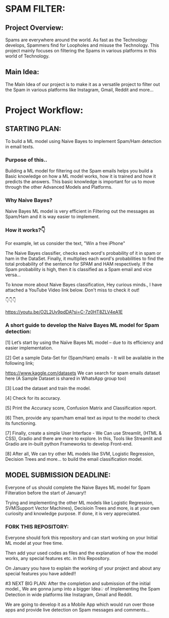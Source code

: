 # SPAM FILTER:
## Project Overview:
Spams are everywhere around the world. As fast as the Technology develops, Spammers find for Loopholes and misuse the Technology. 
This project mainly focuses on filtering the Spams in various platforms in this world of Technology.

## Main Idea:
The Main Idea of our project is to make it as a versatile project to filter out the Spam in various platforms like Instagram, Gmail, Reddit and more...

# Project Workflow:
## STARTING PLAN:
To build a ML model using Naive Bayes to implement Spam/Ham detection in email texts.

### Purpose of this..
Building a ML model for filtering out the Spam emails helps you build a Basic knowledge on how a ML model works, how it is trained and how it predicts the answers.
This basic knowledge is important for us to move through the other Advanced Models and Platforms.

### Why Naive Bayes?
Naive Bayes ML model is very efficient in Filtering out the messages as Spam/Ham and it is way easier to implement.

### How it works?👇
For example, let us consider the text, "Win a free iPhone"

The Naive Bayes classifier, checks each word's probability of it in spam or ham in the DataSet. Finally, it multiplies each word's probabilities to find the total probability of the sentence for SPAM and HAM respectively. If the Spam probability is high, then it is classified as a Spam email and vice versa...

To know more about Naive Bayes classification, Hey curious minds., I have attached a YouTube Video link below. Don't miss to check it out!

👇👇👇

<https://youtu.be/O2L2Uv9pdDA?si=C-7z0HT8ZLV4eA1E>

### A short guide to develop the Naive Bayes ML model for Spam detection:
[1] Let’s start by using the Naïve Bayes ML model – due to its efficiency and easier implementation.

[2] Get a sample Data-Set for (Spam/Ham) emails - It will be available in the following link;

<https://www.kaggle.com/datasets> We can search for spam emails dataset here (A Sample Dataset is shared in WhatsApp group too)

[3] Load the dataset and train the model.

[4] Check for its accuracy.

[5] Print the Accuracy score, Confusion Matrix and Classification report.

[6] Then, provide any spam/ham email text as input to the model to check its functioning.

[7] Finally, create a simple User Interface - We Can use Streamlit, (HTML & CSS), Gradio and there are more to explore. In this, Tools like Streamlit and Gradio are in-built python Frameworks to develop Front-end.

[8] After all, We can try other ML models like SVM, Logistic Regression, Decision Trees and more… to build the email classification model.

## MODEL SUBMISSION DEADLINE:
Everyone of us should complete the Naive Bayes ML model for Spam Filteration before the start of January!!

Trying and implementing the other ML models like Logistic Regression, SVM(Support Vector Machines), Decisioin Trees and more, is at your own curiosity and knowledge purpose. If done, it is very appreciated.

### FORK THIS REPOSITORY:
Everyone should fork this repository and can start working on your Initial ML model at your free time. 

Then add your used codes as files and the explanation of how the model works, any special features etc. in this Repository. 

On January you have to explain the working of your project and about any special features you have added!!

#3 NEXT BIG PLAN:
After the completion and submission of the initial model., We are gonna jump into a bigger Idea💡 of Implementing the Spam Detection in wide platforms like Instagram, Gmail and Reddit.

We are going to develop it as a Mobile App which would run over those apps and provide live detection on Spam messages and comments...
